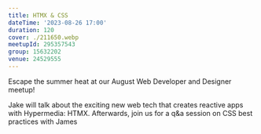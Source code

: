 ```yaml
---
title: HTMX & CSS
dateTime: '2023-08-26 17:00'
duration: 120
cover: ./211650.webp
meetupId: 295357543
group: 15632202
venue: 24529555
---
```


Escape the summer heat at our August Web Developer and Designer meetup!

Jake will talk about the exciting new web tech that creates reactive apps with Hypermedia: HTMX. Afterwards, join us for a q&a session on CSS best practices with James

